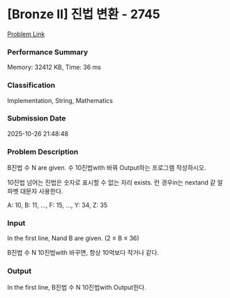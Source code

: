 <!-- Official English translation (US) — human-reviewed -->
<!-- Original: README.md -->
<!-- Translation generated: 2025-10-26 16:46:49 UTC -->

# [Bronze II] 진법 변환 - 2745 

[Problem Link](https://www.acmicpc.net/problem/2745) 

### Performance Summary

Memory: 32412 KB, Time: 36 ms

### Classification

Implementation, String, Mathematics

### Submission Date

2025-10-26 21:48:48

### Problem Description

<p>B진법 수 N are given.  수 10진법with 바꿔 Output하는 프로그램 작성하시오.</p>

<p>10진법 넘어는 진법은 숫자로 표시할 수 없는 자리 exists. 런 경우in는 nextand 같 알파벳 대문자 사용한다.</p>

<p>A: 10, B: 11, ..., F: 15, ..., Y: 34, Z: 35</p>

### Input 

 <p>In the first line, Nand B are given. (2 ≤ B ≤ 36)</p>

<p>B진법 수 N 10진법with 바꾸면, 항상 10억보다 작거나 같다.</p>

### Output 

 <p>In the first line, B진법 수 N 10진법with Output한다.</p>

